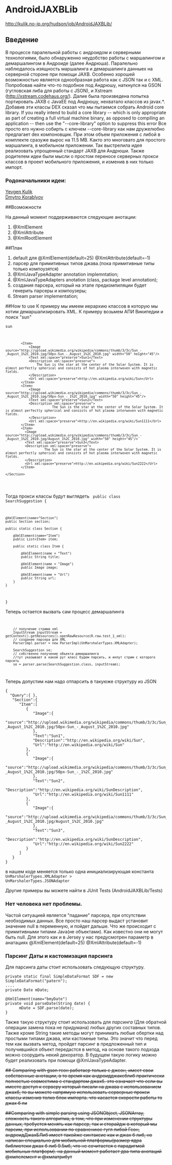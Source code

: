 # AndroidJAXBLib
http://kulik.no-ip.org/hudson/job/AndroidJAXBLib/

## Введение
В процессе паралельной работы с андроидом и серверными технологиями, 
было обнаруженно неудобство работы с маршалингом и демаршалингом в 
Андроиде (далее Андрюша).
Паралельно наблюдалось изящность маршалинга и демаршалинга данныех на серверной стороне 
при помощи JAXB. Особенно хорошей возможностью является однообразная работа как с JSON так и с XML.
Попробовав найти что-то подобное под Андрюшу, наткнулся на GSON (гугловская либа для работы с JSON), 
и Xstream (http://xstream.codehaus.org/). 
Далие была произведена попытка портировать JAXB с JavaEE под Андрюшу, нехватало классов из javax.*.
Добавив эти классы DEX сказал что мы пытаемся собрать Android core library.
If you really intend to build a core library -- which is only appropriate as
part of creating a full virtual machine binary, as opposed to compiling an
application -- then use the "--core-library" option to suppress this error
Все просто его нужно собирть с ключем --core-library как нам дружелюбно предлагает dex компоновщик.
При этом объем приложения с либой в комплекте сразуже вырос на 11.5 МВ. 
Както это многовато для простого маршалинга, в мобильном приложении.
Так выстрелила идея реализовать упрощенный стандарт JAXB для Андрюши.
Также родителем идеи были мысли о простом переносе серверных прокси классов в проект мобильного приложения, 
и изменив в них только импорт.

### Родоначальники идеи:
  [Yevgen Kulik](http://ua.linkedin.com/in/yevgenkulik)<br />
  [Dmytro Korablyov](http://ua.linkedin.com/in/dmytrokorablyov)

##Возможности

На данный момент поддерживаются следующие анотации:
<ol>
  <li> @XmlElement
  <li> @XmlAttribute
  <li> @XmlRootElement
</ol>
  

##План
<ol>
  <li> default для @XmlElement(default=25) @XmlAttribute(default=-1)
  <li> парсер для примитивных типов джава.(пока примитивные типы только компоузятся)
  <li> @XmlJavaTypeAdapter annotation implemntation;<br />
  <li> @XmlJavaTypeAdapters  anotation (class, package level annotation);<br />
  <li> создания парсера, который на этапе предкомпиляции будет генерить парсеры и компоузеры;<br />
  <li> Stream parser implementation;<br />
</ol>

##How to use
К примеру мы имеем иерархию классов в которую мы хотим демаршализировать XML.
К примеру возьмем АПИ Википедии и поиск "sun"
<code>
<SearchSuggestion xmlns="http://opensearch.org/searchsuggest2" version="2.0">
    <Query xml:space="preserve">sun</Query>
    <Section>

            <Item>
                <Image source="http://upload.wikimedia.org/wikipedia/commons/thumb/3/3c/Sun_-_August_1%2C_2010.jpg/50px-Sun_-_August_1%2C_2010.jpg" width="50" height="45"/>
                <Text xml:space="preserve">Sun1</Text>
                <Description xml:space="preserve">
                    The Sun is the star at the center of the Solar System. It is almost perfectly spherical and consists of hot plasma interwoven with magnetic fields.
                </Description>
                <Url xml:space="preserve">http://en.wikipedia.org/wiki/Sun</Url>
            </Item>
            <Item>
                <Image source="http://upload.wikimedia.org/wikipedia/commons/thumb/3/3c/Sun_-_August_1%2C_2010.jpg/50px-Sun_-_1%2C_2010.jpg" width="50" height="45"/>
                <Text xml:space="preserve">Sun2</Text>
                <Description xml:space="preserve">
                            The Sun is the star at the center of the Solar System. It is almost perfectly spherical and consists of hot plasma interwoven with magnetic fields.
                </Description>
                <Url xml:space="preserve">http://en.wikipedia.org/wiki/Sun1111</Url>
            </Item>
            <Item>
              <Image source="http://upload.wikimedia.org/wikipedia/commons/thumb/3/3c/Sun_-_August_1%2C_2010.jpg/August_1%2C_2010.jpg" width="50" height="45"/>
              <Text xml:space="preserve">Sun3</Text>
              <Description xml:space="preserve">
                        The Sun is the star at the center of the Solar System. It is almost perfectly spherical and consists of hot plasma interwoven with magnetic fields.
              </Description>
              <Url xml:space="preserve">http://en.wikipedia.org/wiki/Sun2222</Url>
            </Item>

    </Section>
</SearchSuggestion>
</code>

Тогда прокси классы будут выглядеть
<code>
public class SearchSuggestion {

    @XmlElement(name="Section")
    public Section section;

    public static class Section {
        
        @XmlElement(name="Item")
        public List<Item> item;

        public static class Item {

            @XmlElement(name = "Text")
            public String title;
            
            @XmlElement(name = "Image")
            public Image image;

            @XmlElement(name = "Url")
            public String url;
        }
    }
}
</code>

Теперь остается вызвать сам процесс демаршалинга
<code>
  
        // получение стрима xml
        InputStream inputStream = getContext().getResources().openRawResource(R.raw.test_1_xml);
        // создание парсера для XML
        ParserImpl parser = new ParserImpl(UnMarshalerTypes.XMLAdapter);

        SearchSuggestion se;
        // собственно получение объекта демаршалинга
        //тут указывает в какой рут класс будем парсить, и инпут стрим с которого парсить
        se = parser.parse(SearchSuggestion.class, inputStream);
</code>

Теперь допустим нам надо отпарсить в такуюже структуру из JSON
~~~~~~
{
  "Query":{ },
   "Section":{
      "Item":[
         {
            "Image":{
               "source":"http://upload.wikimedia.org/wikipedia/commons/thumb/3/3c/Sun_-_August_1%2C_2010.jpg/50px-Sun_-_August_1%2C_2010.jpg"
            },
            "Text":"Sun1",
            "Description":"http://en.wikipedia.org/wiki/Sun",
            "Url":"http://en.wikipedia.org/wiki/Sun"
         },
         {
            "Image":{
               "source":"http://upload.wikimedia.org/wikipedia/commons/thumb/3/3c/Sun_-_August_1%2C_2010.jpg/50px-Sun_-_1%2C_2010.jpg"
            },
            "Text":"Sun2",
            "Description":"http://en.wikipedia.org/wiki/SunDescription",
            "Url":"http://en.wikipedia.org/wiki/Sun1111"
         },
         {
            "Image":{
               "source":"http://upload.wikimedia.org/wikipedia/commons/thumb/3/3c/Sun_-_August_1%2C_2010.jpg/August_1%2C_2010.jpg"
            },
            "Text":"Sun3",
            "Description":"http://en.wikipedia.org/wiki/SunDescription",
            "Url":"http://en.wikipedia.org/wiki/Sun2222"
         }
      ]
   }
}
~~~~~~
</code>
</div>

в нашем коде меняется только одна инициализирующая константа<br/>
<code>UnMarshalerTypes.XMLAdapter > UnMarshalerTypes.JSONAdapter</code>

Другие примеры вы можете найти в JUnit Tests  (AndroidJAXBLib/Tests)

### Нет человека нет проблемы.
Частой ситуацией является "падание" парсера, при отсутствии необходимых данных. 
Все просто наш парсер выдаст установит значение null в переменную, и пойдет дальше.
Что же происходит с примитивными типами Java(не объектами). Как известно они не 
могут быть null. Для этого как и в Jersey у нас предусмотрен параметр в анатациях 
@XmlElement(default=25) @XmlAttribute(default=-1)

### Парсинг Даты и кастомизация парсинга
Для парсинга даты стоит использовать следующую структуру.

~~~
private static final SimpleDataFormat SDF = new SimpleDataFormat("patern");
....
private Date mDate;

@XmlElement(name="bmyDate")
private void parseDate(String date) {
      mDate = SDF.parse(date);
}
~~~

 Также такую структуру стоит 
использовать для *парсинга* (Для обратной операции замена пока не придумана) любых 
других составных типов. Также кроме String такие методы могут принимать любые обертки 
над простыми типами джава, или кастомные типы. Это значит что перед тем как вызвать 
метод, пройдет парсинг в предложенный тип и получившийся объект передастся в метод, 
на основе такого подхода можно соорудить некий декоратор.
В будущем такую логику можно будет реализовать при помощи @XmlJavaTypeAdapter.

<del>## Comparing with gson
гсон работаер только с джсон, имеет свои собственные анотации, в то время как андроидджаксблиб практически полностью совместима с стандартом джахб. это означает что если вы имеете доступ к серверу который писали на джава с использованием джахб, то вы можете напрямую использовать серверные прокси классы изменив толко блок импорта. 
что касается скорости работы то джах б ли

<del>##Comparing with simple parsing using JSONObject, JSONArray,
сложность такого алгоритма, в том, что при изменении структуры данных, требуется менять как парсер, так и сторайдж в который мы парсим, при использовании
по сравнениюс гугл либой Гсон, андроидДжахБЛиб имеет такойже синтаксис как и джах б либ, но написан специально для мобильной платформы(размер ядра библиотеки джах б либ 9.5мб, что не сочитается с парадигмой мобильных платформ). на данный момент работает два типа анотаций @хмлелемент и @хмлатрибут</del>
